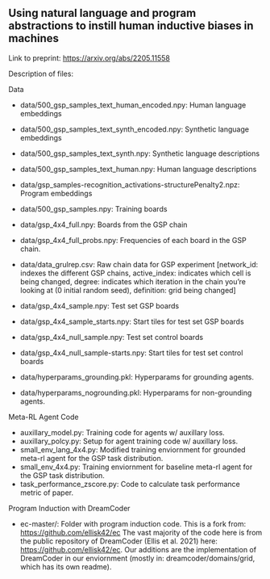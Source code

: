 ## Using natural language and program abstractions to instill human inductive biases in machines

Link to preprint: https://arxiv.org/abs/2205.11558


Description of files:


Data

* data/500_gsp_samples_text_human_encoded.npy: Human language embeddings 

* data/500_gsp_samples_text_synth_encoded.npy: Synthetic language embeddings 

* data/500_gsp_samples_text_synth.npy: Synthetic language descriptions 

* data/500_gsp_samples_text_human.npy: Human language descriptions 

* data/gsp_samples-recognition_activations-structurePenalty2.npz: Program embeddings 

* data/500_gsp_samples.npy: Training boards 

* data/gsp_4x4_full.npy: Boards from the GSP chain 

* data/gsp_4x4_full_probs.npy: Frequencies of each board in the GSP chain. 

* data/data_grulrep.csv: Raw chain data for GSP experiment [network_id: indexes the different GSP chains, active_index: indicates which cell is being changed, degree: indicates which iteration in the chain you’re looking at (0 initial random seed), definition: grid being changed]

* data/gsp_4x4_sample.npy: Test set GSP boards 

* data/gsp_4x4_sample_starts.npy: Start tiles for test set GSP boards 

* data/gsp_4x4_null_sample.npy: Test set control boards 

* data/gsp_4x4_null_sample-starts.npy: Start tiles for test set control boards 

* data/hyperparams_grounding.pkl: Hyperparams for grounding agents.

* data/hyperparams_nogrounding.pkl: Hyperparams for non-grounding agents. 

Meta-RL Agent Code
* auxillary_model.py: Training code for agents w/ auxillary loss.
* auxillary_polcy.py: Setup for agent training code w/ auxillary loss.
* small_env_lang_4x4.py: Modified training enviornment for grounded meta-rl agent for the GSP task distribution. 
* small_env_4x4.py: Training enviornment for baseline meta-rl agent for the GSP task distribution. 
* task_performance_zscore.py: Code to calculate task performance metric of paper. 


Program Induction with DreamCoder 
* ec-master/: Folder with program induction code. This is a fork from: https://github.com/ellisk42/ec The vast majority of the code here is from the public repository of DreamCoder (Ellis et al. 2021) 
here: https://github.com/ellisk42/ec. Our additions are the implementation of DreamCoder in our enviornment (mostly in: dreamcoder/domains/grid, which has its own readme). 

